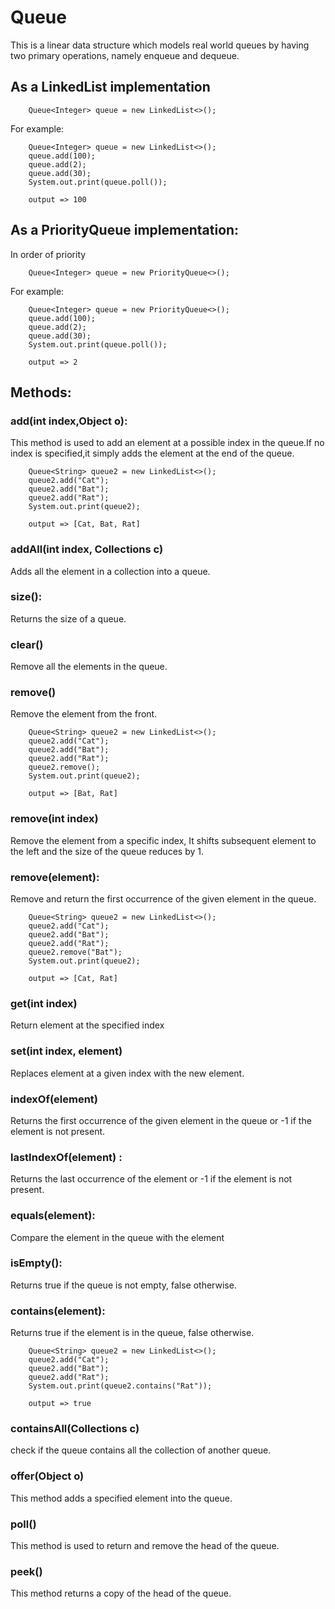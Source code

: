 # Queue
This is a linear data structure which models real world queues by having two primary operations, namely enqueue and dequeue.

## As a LinkedList implementation

```
    Queue<Integer> queue = new LinkedList<>();
```

For example:

```
    Queue<Integer> queue = new LinkedList<>();
    queue.add(100);
    queue.add(2);
    queue.add(30);
    System.out.print(queue.poll());

    output => 100
```

## As a PriorityQueue implementation:

In order of priority

```
    Queue<Integer> queue = new PriorityQueue<>();
```

For example:

```
    Queue<Integer> queue = new PriorityQueue<>();
    queue.add(100);
    queue.add(2);
    queue.add(30);
    System.out.print(queue.poll());

    output => 2
```

## Methods:

### add(int index,Object o):

This method is used to add an element at a possible index in the queue.If no index is specified,it simply adds the element at the end of the queue.

```
	Queue<String> queue2 = new LinkedList<>();
    queue2.add("Cat");
	queue2.add("Bat");
	queue2.add("Rat");
	System.out.print(queue2);

    output => [Cat, Bat, Rat]
```

### addAll(int index, Collections c)

Adds all the element in a collection into a queue.

### size():

Returns the size of a queue.

### clear()

Remove all the elements in the queue.

### remove()

Remove the element from the front.

```
	Queue<String> queue2 = new LinkedList<>();
    queue2.add("Cat");
	queue2.add("Bat");
	queue2.add("Rat");
	queue2.remove();
	System.out.print(queue2);

    output => [Bat, Rat]
```

### remove(int index)

Remove the element from a specific index, It shifts subsequent element to the left and the size of the queue reduces by 1.

### remove(element):

Remove and return the first occurrence of the given element in the queue.

```
	Queue<String> queue2 = new LinkedList<>();
    queue2.add("Cat");
	queue2.add("Bat");
	queue2.add("Rat");
	queue2.remove("Bat");
	System.out.print(queue2);

    output => [Cat, Rat]
```

### get(int index)

Return element at the specified index

### set(int index, element)

Replaces element at a given index with the new element.

### indexOf(element)

Returns the first occurrence of the given element in the queue or -1 if the element is not present.

### lastIndexOf(element) :

Returns the last occurrence of the element or -1 if the element is not present.

### equals(element):

Compare the element in the queue with the element

### isEmpty():

Returns true if the queue is not empty, false otherwise.

### contains(element):

Returns true if the element is in the queue, false otherwise.

```
	Queue<String> queue2 = new LinkedList<>();
    queue2.add("Cat");
	queue2.add("Bat");
	queue2.add("Rat");
	System.out.print(queue2.contains("Rat"));

    output => true
```

### containsAll(Collections c)

check if the queue contains all the collection of another queue.

### offer(Object o)

This method adds a specified element into the queue.

### poll()

This method is used to return and remove the head of the queue.

### peek()

This method returns a copy of the head of the queue.
